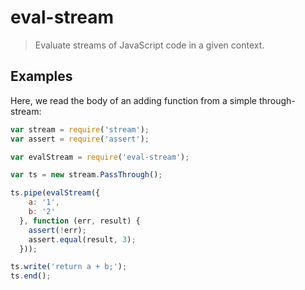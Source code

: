 # eval-stream

> Evaluate streams of JavaScript code in a given context.

## Examples

Here, we read the body of an adding function from a simple
through-stream:

```js
var stream = require('stream');
var assert = require('assert');

var evalStream = require('eval-stream');

var ts = new stream.PassThrough();

ts.pipe(evalStream({
    a: '1',
    b: '2'
  }, function (err, result) {
    assert(!err);
    assert.equal(result, 3);
  }));

ts.write('return a + b;');
ts.end();
```
